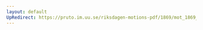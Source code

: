 ```yaml
---
layout: default
UpRedirect: https://pruto.im.uu.se/riksdagen-motions-pdf/1869/mot_1869__ak__262/mot_1869__ak__262-001.pdf
---
```


